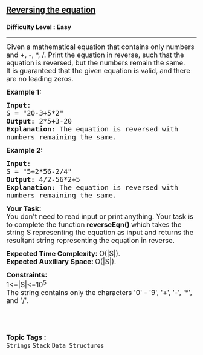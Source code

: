 <h2><a href="https://www.geeksforgeeks.org/problems/reversing-the-equation2205/1">Reversing the equation</a></h2><h3>Difficulty Level : Easy</h3><hr><div class="problems_problem_content__Xm_eO"><p><span style="font-size: 18px;">Given a mathematical equation that contains only numbers and +, -, *, /. Print the equation in reverse, such that the equation is reversed, but the numbers remain the same.<br>It is guaranteed that the given equation is valid, and there are no leading zeros.</span></p>
<p><span style="font-size: 18px;"><strong>Example 1:</strong></span></p>
<pre><span style="font-size: 18px;"><strong>Input:</strong>
S = "20-3+5*2"
<strong>Output:</strong> 2*5+3-20
<strong>Explanation</strong>: The equation is reversed with
numbers remaining the same.</span>
</pre>
<p><span style="font-size: 18px;"><strong>Example 2:</strong></span></p>
<pre><span style="font-size: 18px;"><strong>Input</strong>: 
S = "5+2*56-2/4"
<strong>Output:</strong> 4/2-56*2+5
<strong>Explanation</strong>: The equation is reversed with
numbers remaining the same.</span>
</pre>
<p><span style="font-size: 18px;"><strong>Your Task:</strong><br>You don't need to read input or print anything. Your task is to complete the function&nbsp;<strong>reverseEqn()&nbsp;</strong>which takes the string S representing the equation as input and returns the resultant string representing the equation in reverse.</span></p>
<p><span style="font-size: 18px;"><strong>Expected Time Complexity:&nbsp;</strong>O(|S|).<br><strong>Expected Auxiliary Space:&nbsp;</strong>O(|S|).</span></p>
<p><span style="font-size: 18px;"><strong>Constraints:</strong><br>1&lt;=|S|&lt;=10<sup>5</sup><br>The string contains only the characters '0' - '9', '+', '-', '*', and '/'.</span></p>
<p>&nbsp;</p></div><br><p><span style=font-size:18px><strong>Topic Tags : </strong><br><code>Strings</code>&nbsp;<code>Stack</code>&nbsp;<code>Data Structures</code>&nbsp;